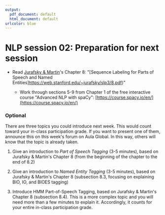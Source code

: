 ```yaml
---
output:
  pdf_document: default
  html_document: default
urlcolor: blue
---
```

# NLP session 02: Preparation for next session

 * Read [Jurafsky & Martin](https://web.stanford.edu/~jurafsky/slp3/)'s Chapter 8: "[Sequence Labeling for Parts of Speech and Named Entities]https://web.stanford.edu/~jurafsky/slp3/8.pdf)"
 
   * Work through sections 5-9 from Chapter 1 of the free interactive course "Advanced NLP with spaCy": [https://course.spacy.io/en/](https://course.spacy.io/en/)

### Optional

There are three topics you could introduce next week. This would count toward your in-class participation grade. If you want to present one of them, announce this on this week's forum on Aula Global. In this way, others will know that the topic is already taken. 

  1. Give an introduction to *Part of Speech Tagging* (3-5 minutes), based on Jurafsky & Martin's Chapter 8 (from the beginning of the chapter to the end of 8.2)
  
  2. Give an introduction to *Named Entity Tagging* (3-5 minutes), based on Jurafsky & Martin's Chapter 8 (subsection 8.3, focusing on explaining BIO, IO, and BIOES tagging)

  3. Introduce HMM Part-of-Speech Tagging, based on Jurafsky & Martin's Chapter 8 (subsection 8.4). This is a more complex topic and you will need more than a few minutes to explain it. Accordingly, it counts for your entire in-class participation grade. 
